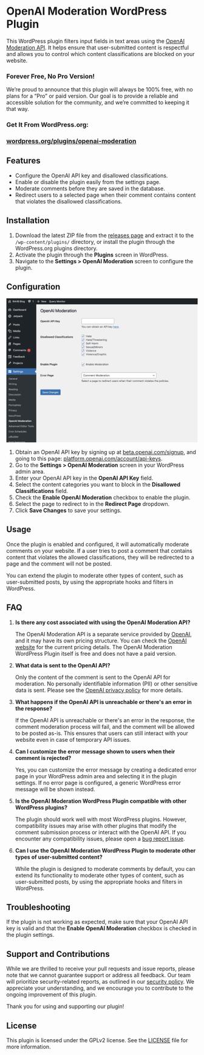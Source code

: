 # OpenAI Moderation WordPress Plugin

This WordPress plugin filters input fields in text areas using the [OpenAI Moderation API](https://platform.openai.com/docs/guides/moderation/overview). It helps ensure that user-submitted content is respectful and allows you to control which content classifications are blocked on your website.

### Forever Free, No Pro Version!

We’re proud to announce that this plugin will always be 100% free, with no plans for a “Pro” or paid version. Our goal is to provide a reliable and accessible solution for the community, and we’re committed to keeping it that way.

### Get It From WordPress.org:
### [wordpress.org/plugins/openai-moderation](https://wordpress.org/plugins/openai-moderation/)

## Features

- Configure the OpenAI API key and disallowed classifications.
- Enable or disable the plugin easily from the settings page.
- Moderate comments before they are saved in the database.
- Redirect users to a selected page when their comment contains content that violates the disallowed classifications.

## Installation

1. Download the latest ZIP file from the [releases page](https://github.com/RAHB-REALTORS-Association/OpenAI-Moderation-WP/releases/) and extract it to the `/wp-content/plugins/` directory, or install the plugin through the WordPress.org plugins directory.
2. Activate the plugin through the **Plugins** screen in WordPress.
3. Navigate to the **Settings > OpenAI Moderation** screen to configure the plugin.

## Configuration
![Admin Settings Screen](screenshots/admin_settings.png)

1. Obtain an OpenAI API key by signing up at [beta.openai.com/signup](https://beta.openai.com/signup/), and going to this page: [platform.openai.com/account/api-keys](https://platform.openai.com/account/api-keys).
2. Go to the **Settings > OpenAI Moderation** screen in your WordPress admin area.
3. Enter your OpenAI API key in the **OpenAI API Key** field.
4. Select the content categories you want to block in the **Disallowed Classifications** field.
5. Check the **Enable OpenAI Moderation** checkbox to enable the plugin.
6. Select the page to redirect to in the **Redirect Page** dropdown.
7. Click **Save Changes** to save your settings.

## Usage

Once the plugin is enabled and configured, it will automatically moderate comments on your website. If a user tries to post a comment that contains content that violates the allowed 
classifications, they will be redirected to a page and the comment will not be posted.

You can extend the plugin to moderate other types of content, such as user-submitted posts, by using the appropriate hooks and filters in WordPress.

## FAQ

1. **Is there any cost associated with using the OpenAI Moderation API?**

   The OpenAI Moderation API is a separate service provided by [OpenAI](https://openai.com), and it may have its own pricing structure. You can check the [OpenAI website](https://platform.openai.com/docs/guides/moderation/overview) for the current pricing details. The OpenAI Moderation WordPress Plugin itself is free and does not have a paid version.

2. **What data is sent to the OpenAI API?**

   Only the content of the comment is sent to the OpenAI API for moderation. No personally identifiable information (PII) or other sensitive data is sent. Please see the [OpenAI privacy policy](https://openai.com/policies/privacy-policy) for more details.

3. **What happens if the OpenAI API is unreachable or there's an error in the response?**

   If the OpenAI API is unreachable or there's an error in the response, the comment moderation process will fail, and the comment will be allowed to be posted as-is. This ensures that users can still interact with your website even in case of temporary API issues.

4. **Can I customize the error message shown to users when their comment is rejected?**

   Yes, you can customize the error message by creating a dedicated error page in your WordPress admin area and selecting it in the plugin settings. If no error page is configured, a generic WordPress error message will be shown instead.

5. **Is the OpenAI Moderation WordPress Plugin compatible with other WordPress plugins?**

   The plugin should work well with most WordPress plugins. However, compatibility issues may arise with other plugins that modify the comment submission process or interact with the OpenAI API. If you encounter any compatibility issues, please open a [bug report issue](https://github.com/RAHB-REALTORS-Association/OpenAI-Moderation-WP/issues).

6. **Can I use the OpenAI Moderation WordPress Plugin to moderate other types of user-submitted content?**

   While the plugin is designed to moderate comments by default, you can extend its functionality to moderate other types of content, such as user-submitted posts, by using the appropriate hooks and filters in WordPress.

## Troubleshooting

If the plugin is not working as expected, make sure that your OpenAI API key is valid and that the **Enable OpenAI Moderation** checkbox is checked in the plugin settings.

## Support and Contributions

While we are thrilled to receive your pull requests and issue reports, please note that we cannot guarantee support or address all feedback. Our team will prioritize security-related reports, as outlined in our [security policy](SECURITY.md). We appreciate your understanding, and we encourage you to contribute to the ongoing improvement of this plugin.

Thank you for using and supporting our plugin!

## License

This plugin is licensed under the GPLv2 license. See the [LICENSE](LICENSE) file for more information.
